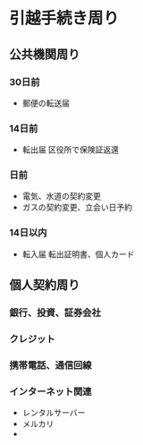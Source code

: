 
# 引越手続き周り


## 公共機関周り

### 30日前

- 郵便の転送届


### 14日前

- 転出届 区役所で保険証返還


### 日前

- 電気、水道の契約変更
- ガスの契約変更、立会い日予約

### 14日以内

- 転入届 転出証明書、個人カード


## 個人契約周り

### 銀行、投資、証券会社

### クレジット

### 携帯電話、通信回線

### インターネット関連

- レンタルサーバー
- メルカリ
- 
